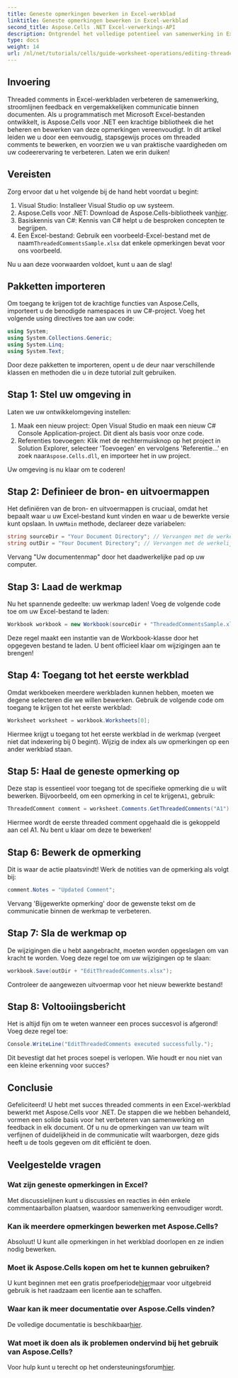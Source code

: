 ```yaml
---
title: Geneste opmerkingen bewerken in Excel-werkblad
linktitle: Geneste opmerkingen bewerken in Excel-werkblad
second_title: Aspose.Cells .NET Excel-verwerkings-API
description: Ontgrendel het volledige potentieel van samenwerking in Excel met onze uitgebreide gids over het bewerken van threaded comments met Aspose.Cells voor .NET. Dit artikel biedt een duidelijke, stapsgewijze aanpak om de communicatie binnen uw Excel-werkbladen te verbeteren.
type: docs
weight: 14
url: /nl/net/tutorials/cells/guide-worksheet-operations/editing-threaded-comments/
---
```

## Invoering

Threaded comments in Excel-werkbladen verbeteren de samenwerking, stroomlijnen feedback en vergemakkelijken communicatie binnen documenten. Als u programmatisch met Microsoft Excel-bestanden ontwikkelt, is Aspose.Cells voor .NET een krachtige bibliotheek die het beheren en bewerken van deze opmerkingen vereenvoudigt. In dit artikel leiden we u door een eenvoudig, stapsgewijs proces om threaded comments te bewerken, en voorzien we u van praktische vaardigheden om uw codeerervaring te verbeteren. Laten we erin duiken!

## Vereisten
Zorg ervoor dat u het volgende bij de hand hebt voordat u begint:

1. Visual Studio: Installeer Visual Studio op uw systeem.
2.  Aspose.Cells voor .NET: Download de Aspose.Cells-bibliotheek van[hier](https://releases.aspose.com/cells/net/).
3. Basiskennis van C#: Kennis van C# helpt u de besproken concepten te begrijpen.
4.  Een Excel-bestand: Gebruik een voorbeeld-Excel-bestand met de naam`ThreadedCommentsSample.xlsx` dat enkele opmerkingen bevat voor ons voorbeeld.

Nu u aan deze voorwaarden voldoet, kunt u aan de slag!

## Pakketten importeren
Om toegang te krijgen tot de krachtige functies van Aspose.Cells, importeert u de benodigde namespaces in uw C#-project. Voeg het volgende using directives toe aan uw code:

```csharp
using System;
using System.Collections.Generic;
using System.Linq;
using System.Text;
```

Door deze pakketten te importeren, opent u de deur naar verschillende klassen en methoden die u in deze tutorial zult gebruiken.

## Stap 1: Stel uw omgeving in
Laten we uw ontwikkelomgeving instellen:

1. Maak een nieuw project: Open Visual Studio en maak een nieuw C# Console Application-project. Dit dient als basis voor onze code.
2. Referenties toevoegen: Klik met de rechtermuisknop op het project in Solution Explorer, selecteer 'Toevoegen' en vervolgens 'Referentie...' en zoek naar`Aspose.Cells.dll`, en importeer het in uw project.

Uw omgeving is nu klaar om te coderen!

## Stap 2: Definieer de bron- en uitvoermappen
 Het definiëren van de bron- en uitvoermappen is cruciaal, omdat het bepaalt waar u uw Excel-bestand kunt vinden en waar u de bewerkte versie kunt opslaan. In uw`Main` methode, declareer deze variabelen:

```csharp
string sourceDir = "Your Document Directory"; // Vervangen met de werkelijke directory
string outDir = "Your Document Directory"; // Vervangen met de werkelijke directory
```

Vervang "Uw documentenmap" door het daadwerkelijke pad op uw computer.

## Stap 3: Laad de werkmap
Nu het spannende gedeelte: uw werkmap laden! Voeg de volgende code toe om uw Excel-bestand te laden:

```csharp
Workbook workbook = new Workbook(sourceDir + "ThreadedCommentsSample.xlsx");
```

Deze regel maakt een instantie van de Workbook-klasse door het opgegeven bestand te laden. U bent officieel klaar om wijzigingen aan te brengen!

## Stap 4: Toegang tot het eerste werkblad
Omdat werkboeken meerdere werkbladen kunnen hebben, moeten we degene selecteren die we willen bewerken. Gebruik de volgende code om toegang te krijgen tot het eerste werkblad:

```csharp
Worksheet worksheet = workbook.Worksheets[0];
```

Hiermee krijgt u toegang tot het eerste werkblad in de werkmap (vergeet niet dat indexering bij 0 begint). Wijzig de index als uw opmerkingen op een ander werkblad staan.

## Stap 5: Haal de geneste opmerking op
 Deze stap is essentieel voor toegang tot de specifieke opmerking die u wilt bewerken. Bijvoorbeeld, om een opmerking in cel te krijgen`A1`, gebruik:

```csharp
ThreadedComment comment = worksheet.Comments.GetThreadedComments("A1")[0];
```

Hiermee wordt de eerste threaded comment opgehaald die is gekoppeld aan cel A1. Nu bent u klaar om deze te bewerken!

## Stap 6: Bewerk de opmerking
Dit is waar de actie plaatsvindt! Werk de notities van de opmerking als volgt bij:

```csharp
comment.Notes = "Updated Comment";
```

Vervang 'Bijgewerkte opmerking' door de gewenste tekst om de communicatie binnen de werkmap te verbeteren.

## Stap 7: Sla de werkmap op
De wijzigingen die u hebt aangebracht, moeten worden opgeslagen om van kracht te worden. Voeg deze regel toe om uw wijzigingen op te slaan:

```csharp
workbook.Save(outDir + "EditThreadedComments.xlsx");
```

Controleer de aangewezen uitvoermap voor het nieuw bewerkte bestand!

## Stap 8: Voltooiingsbericht
Het is altijd fijn om te weten wanneer een proces succesvol is afgerond! Voeg deze regel toe:

```csharp
Console.WriteLine("EditThreadedComments executed successfully.");
```

Dit bevestigt dat het proces soepel is verlopen. Wie houdt er nou niet van een kleine erkenning voor succes?

## Conclusie
Gefeliciteerd! U hebt met succes threaded comments in een Excel-werkblad bewerkt met Aspose.Cells voor .NET. De stappen die we hebben behandeld, vormen een solide basis voor het verbeteren van samenwerking en feedback in elk document. Of u nu de opmerkingen van uw team wilt verfijnen of duidelijkheid in de communicatie wilt waarborgen, deze gids heeft u de tools gegeven om dit efficiënt te doen.

## Veelgestelde vragen

### Wat zijn geneste opmerkingen in Excel?
Met discussielijnen kunt u discussies en reacties in één enkele commentaarballon plaatsen, waardoor samenwerking eenvoudiger wordt.

### Kan ik meerdere opmerkingen bewerken met Aspose.Cells?
Absoluut! U kunt alle opmerkingen in het werkblad doorlopen en ze indien nodig bewerken.

### Moet ik Aspose.Cells kopen om het te kunnen gebruiken?
 U kunt beginnen met een gratis proefperiode[hier](https://releases.aspose.com/)maar voor uitgebreid gebruik is het raadzaam een licentie aan te schaffen.

### Waar kan ik meer documentatie over Aspose.Cells vinden?
 De volledige documentatie is beschikbaar[hier](https://reference.aspose.com/cells/net/).

### Wat moet ik doen als ik problemen ondervind bij het gebruik van Aspose.Cells?
 Voor hulp kunt u terecht op het ondersteuningsforum[hier](https://forum.aspose.com/c/cells/9).